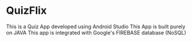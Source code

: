 # QuizFlix
This is a Quiz App developed using Android Studio
This App is built purely on JAVA
This app is integrated with Google's FIREBASE database (NoSQL)
